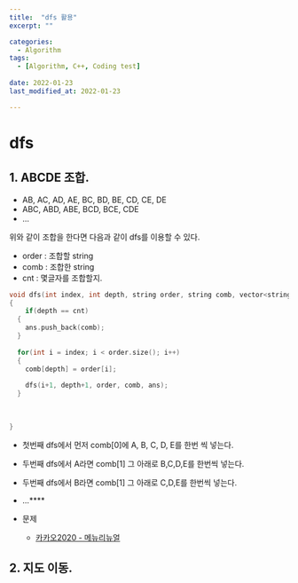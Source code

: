 ```yaml
---
title:  "dfs 활용"
excerpt: ""

categories:
  - Algorithm
tags:
  - [Algorithm, C++, Coding test]
 
date: 2022-01-23
last_modified_at: 2022-01-23

---
```






# dfs



## 1. ABCDE 조합.

- AB, AC, AD, AE, BC, BD, BE, CD, CE, DE
- ABC, ABD, ABE, BCD, BCE, CDE
- ...

위와 같이 조합을 한다면 다음과 같이 dfs를 이용할 수 있다.

- order : 조합할 string
- comb : 조합한 string
- cnt : 몇글자를 조합할지.

```c++
void dfs(int index, int depth, string order, string comb, vector<string>ans, int cnt)
{
 	if(depth == cnt)
  {
    ans.push_back(comb);
  }
  
  for(int i = index; i < order.size(); i++)
  {
    comb[depth] = order[i];
    
    dfs(i+1, depth+1, order, comb, ans);
  }
  
  
  
}


```

- 첫번째 dfs에서 먼저 comb[0]에 A, B, C, D, E를 한번 씩 넣는다.
- 두번째 dfs에서 A라면 comb[1] 그 아래로 B,C,D,E를 한번씩 넣는다.
- 두번째 dfs에서 B라면 comb[1] 그 아래로 C,D,E를 한번씩 넣는다.
- ...****





- 문제
  - [카카오2020 - 메뉴리뉴얼](https://programmers.co.kr/learn/courses/30/lessons/724110)





## 2. 지도 이동.